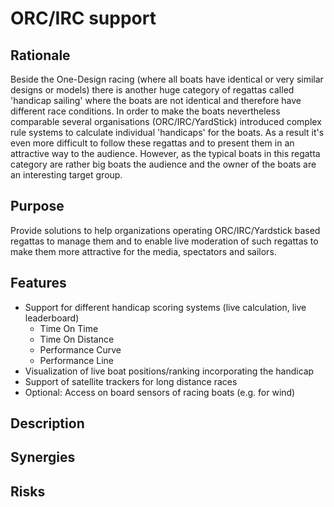 # ORC/IRC support

## Rationale

Beside the One-Design racing (where all boats have identical or very similar designs or models) there is another huge category of regattas called 'handicap sailing' where the boats are not identical and therefore have different race conditions. In order to make the boats nevertheless comparable several organisations (ORC/IRC/YardStick) introduced complex rule systems to calculate individual 'handicaps' for the boats. As a result it's even more difficult to follow these regattas and to present them in an attractive way to the audience.
However, as the typical boats in this regatta category are rather big boats the audience and the owner of the boats are an interesting target group.

## Purpose

Provide solutions to help organizations operating ORC/IRC/Yardstick based regattas to manage them and to enable  live moderation of such regattas to make them more attractive for the media, spectators and sailors.

## Features

* Support for different handicap scoring systems (live calculation, live leaderboard)
    * Time On Time
    * Time On Distance
    * Performance Curve
    * Performance Line
* Visualization of live boat positions/ranking incorporating the handicap
* Support of satellite trackers for long distance races
* Optional: Access on board sensors of racing boats (e.g. for wind)

## Description

## Synergies

## Risks


